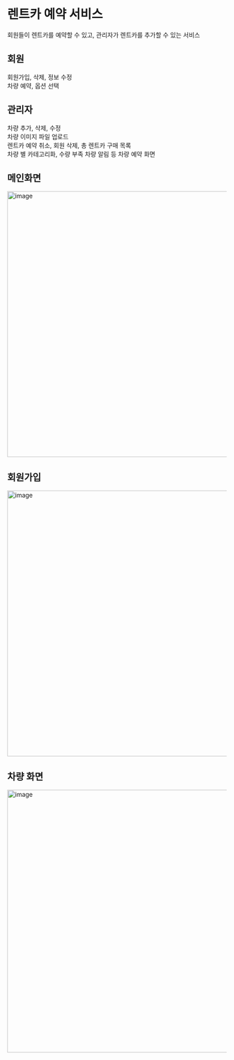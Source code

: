 # 렌트카 예약 서비스
회원들이 렌트카를 예약할 수 있고, 관리자가 렌트카를 추가할 수 있는 서비스

## 회원
회원가입, 삭제, 정보 수정 <br>
차량 예약, 옵션 선택

## 관리자
차량 추가, 삭제, 수정 <br>
차량 이미지 파일 업로드 <br>
렌트카 예약 취소, 회원 삭제, 총 렌트카 구매 목록 <br>
차량 별 카테고리화, 수량 부족 차량 알림 등 차량 예약 화면

## 메인화면
<img width="611" alt="image" src="https://github.com/kyungjae-Y/YKJ_RentCar/assets/153978815/84a745bf-deb6-4916-87db-5416fffda374">

## 회원가입
<img width="611" alt="image" src="https://github.com/kyungjae-Y/YKJ_RentCar/assets/153978815/0f75c005-2fc7-415d-b175-6c722fb9a654">

## 차량 화면
<img width="604" alt="image" src="https://github.com/kyungjae-Y/YKJ_RentCar/assets/153978815/6fdafe75-b3f4-4847-9f62-4baa04e692b0">

